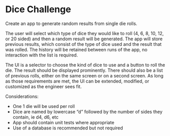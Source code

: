 # Dice Challenge
Create an app to generate random results from single die rolls.

The user will select which type of dice they would like to roll (4, 6, 8, 10, 12,  or 20 sided) and then a random result will be generated. The app will store previous results, which consist of the type of dice used and the result that was rolled. The history will be retained between runs of the app, no interaction with the list is required.

The  UI is a selector to choose the kind of dice to use and a button to roll the die. The result should be displayed prominently. There should also be a list of previous rolls, either on the same screen or on a second screen. As long as those requirements are met, the UI can be extended, modified, or customized as the engineer sees fit.

Considerations:
* One 1 die will be used per roll
* Dice are named by lowercase “d” followed by the number of sides they contain,  ie d4, d6, etc
* App should contain unit tests where appropriate
* Use of a database is recommended but not required
